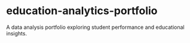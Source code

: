 # education-analytics-portfolio
A data analysis portfolio exploring student performance and educational insights.
